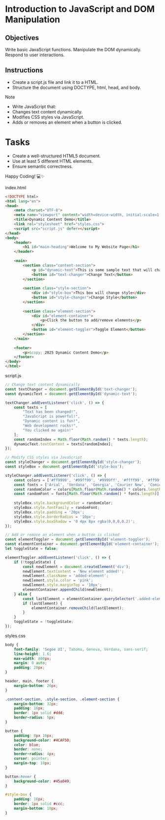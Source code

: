# Introduction to JavaScript and DOM Manipulation

## Objectives

Write basic JavaScript functions.
Manipulate the DOM dynamically.
Respond to user interactions.

## Instructions

- Create a script.js file and link it to a HTML.
- Structure the document using DOCTYPE, html, head, and body.

>[!NOTE]
>  - Write JavaScript that:
>  - Changes text content dynamically.
>  - Modifies CSS styles via JavaScript.
>  - Adds or removes an element when a button is clicked.


# Tasks
- Create a well-structured HTML5 document.
- Use at least 5 different HTML elements.
- Ensure semantic correctness.

Happy Coding! 💻✨





 index.html
```html
<!DOCTYPE html>
<html lang="en">
<head>
    <meta charset="UTF-8">
    <meta name="viewport" content="width=device-width, initial-scale=1.0">
    <title>Dynamic Content Demo</title>
    <link rel="stylesheet" href="styles.css">
    <script src="script.js" defer></script>
</head>
<body>
    <header>
        <h1 id="main-heading">Welcome to My Website Page</h1>
    </header>
    
    <main>
        <section class="content-section">
            <p id="dynamic-text">This is some sample text that will change.</p>
            <button id="text-changer">Change Text</button>
        </section>
        
        <section class="style-section">
            <div id="style-box">This box will change style</div>
            <button id="style-changer">Change Style</button>
        </section>
        
        <section class="element-section">
            <div id="element-container">
                <p>Click the button to add/remove elements</p>
            </div>
            <button id="element-toggler">Toggle Element</button>
        </section>
    </main>
    
    <footer>
        <p>&copy; 2025 Dynamic Content Demo</p>
    </footer>
</body>
</html>
```

script.js
```javascript
// Change text content dynamically
const textChanger = document.getElementById('text-changer');
const dynamicText = document.getElementById('dynamic-text');

textChanger.addEventListener('click', () => {
    const texts = [
        "Text has been changed!",
        "JavaScript is powerful!",
        "Dynamic content is fun!",
        "Web development rocks!",
        "You clicked me again!"
    ];
    const randomIndex = Math.floor(Math.random() * texts.length);
    dynamicText.textContent = texts[randomIndex];
});

// Modify CSS styles via JavaScript
const styleChanger = document.getElementById('style-changer');
const styleBox = document.getElementById('style-box');

styleChanger.addEventListener('click', () => {
    const colors = ['#ff9999', '#99ff99', '#9999ff', '#ffff99', '#ff99ff'];
    const fonts = ['Arial', 'Verdana', 'Georgia', 'Courier New', 'Comic Sans MS'];
    const randomColor = colors[Math.floor(Math.random() * colors.length)];
    const randomFont = fonts[Math.floor(Math.random() * fonts.length)];
    
    styleBox.style.backgroundColor = randomColor;
    styleBox.style.fontFamily = randomFont;
    styleBox.style.padding = '20px';
    styleBox.style.borderRadius = '10px';
    styleBox.style.boxShadow = '0 4px 8px rgba(0,0,0,0.2)';
});

// Add or remove an element when a button is clicked
const elementToggler = document.getElementById('element-toggler');
const elementContainer = document.getElementById('element-container');
let toggleState = false;

elementToggler.addEventListener('click', () => {
    if (!toggleState) {
        const newElement = document.createElement('div');
        newElement.textContent = 'New element added!';
        newElement.className = 'added-element';
        newElement.style.color = 'pink';
        newElement.style.marginTop = '10px';
        elementContainer.appendChild(newElement);
    } else {
        const lastElement = elementContainer.querySelector('.added-element');
        if (lastElement) {
            elementContainer.removeChild(lastElement);
        }
    }
    toggleState = !toggleState;
});
```

styles.css 
```css
body {
    font-family: 'Segoe UI', Tahoma, Geneva, Verdana, sans-serif;
    line-height: 1.6;
    max-width: 800px;
    margin: 0 auto;
    padding: 20px;
}

header, main, footer {
    margin-bottom: 20px;
}

.content-section, .style-section, .element-section {
    margin-bottom: 32px;
    padding: 16px;
    border: 1px solid #ddd;
    border-radius: 5px;
}

button {
    padding: 8px 16px;
    background-color: #4CAF50;
    color: blue;
    border: none;
    border-radius: 4px;
    cursor: pointer;
    margin-top: 10px;
}

button:hover {
    background-color: #45a049;
}

#style-box {
    padding: 16px;
    border: 1px solid #ccc;
    margin-bottom: 10px;
}
```



